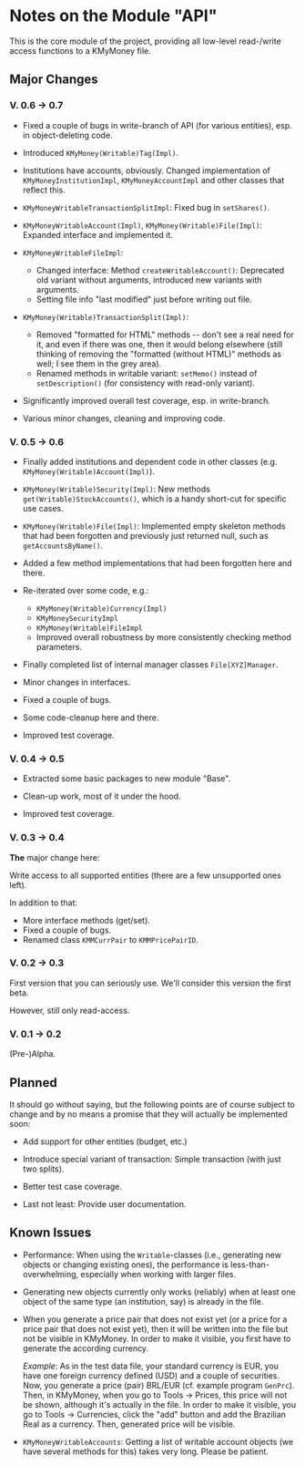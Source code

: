 # Notes on the Module "API"

This is the core module of the project, providing all low-level read-/write access functions to a 
KMyMoney 
file.

## Major Changes 
### V. 0.6 &rarr; 0.7
* Fixed a couple of bugs in write-branch of API (for various entities), esp. in object-deleting code.

* Introduced `KMyMoney(Writable)Tag(Impl)`.

* Institutions have accounts, obviously. Changed implementation of `KMyMoneyInstitutionImpl`, `KMyMoneyAccountImpl` and other classes that reflect this.

* `KMyMoneyWritableTransactionSplitImpl`: Fixed bug in `setShares()`.

* `KMyMoneyWritableAccount(Impl)`, `KMyMoney(Writable)File(Impl)`: Expanded interface and implemented it.

* `KMyMoneyWritableFileImpl`: 
  * Changed interface: Method `createWritableAccount()`: Deprecated old variant without arguments, introduced new variants with arguments.
  * Setting file info "last modified" just before writing out file.
    
* `KMyMoney(Writable)TransactionSplit(Impl)`: 
   * Removed "formatted for HTML" methods -- don't see a real need for it, and even if there was one, then it would belong elsewhere (still thinking of removing the "formatted (without HTML)" methods as well; I see them in the grey area).
   * Renamed methods in writable variant: `setMemo()` instead of `setDescription()` (for consistency with read-only variant).

* Significantly improved overall test coverage, esp. in write-branch.

* Various minor changes, cleaning and improving code.

### V. 0.5 &rarr; 0.6
* Finally added institutions and dependent code in other classes (e.g. `KMyMoney(Writable)Account(Impl)`).

* `KMyMoney(Writable)Security(Impl)`: New methods `get(Writable)StockAccounts()`, which is a handy short-cut for specific use cases.

* `KMyMoney(Writable)File(Impl)`: Implemented empty skeleton methods that had been forgotten and previously just returned null, such as `getAccountsByName()`.

* Added a few method implementations that had been forgotten here and there.

* Re-iterated over some code, e.g.:
	* `KMyMoney(Writable)Currency(Impl)`
	* `KMyMoneySecurityImpl`
	* `KMyMoney(Writable)FileImpl`
	* Improved overall robustness by more consistently checking method parameters.

* Finally completed list of internal manager classes `File[XYZ]Manager`.

* Minor changes in interfaces.

* Fixed a couple of bugs.

* Some code-cleanup here and there.

* Improved test coverage.

### V. 0.4 &rarr; 0.5
* Extracted some basic packages to new module "Base".

* Clean-up work, most of it under the hood.

* Improved test coverage.

### V. 0.3 &rarr; 0.4
**The** major change here: 

Write access to all supported entities (there are a few unsupported ones  left).

In addition to that:

* More interface methods (get/set).
* Fixed a couple of bugs.
* Renamed class `KMMCurrPair` to `KMMPricePairID`.

### V. 0.2 &rarr; 0.3
First version that you can seriously use.
We'll consider this version the first beta.

However, still only read-access.

### V. 0.1 &rarr; 0.2
(Pre-)Alpha.

## Planned
It should go without saying, but the following points are of course subject to change and by no means a promise that they will actually be implemented soon:

* Add support for other entities (budget, etc.)

* Introduce special variant of transaction: Simple transaction (with just two splits).

* Better test case coverage.

* Last not least: Provide user documentation.

## Known Issues
* Performance: When using the `Writable`-classes (i.e., generating new objects or changing existing ones), the performance is less-than-overwhelming, especially when working with larger files.

* Generating new objects currently only works (reliably) when at least one object of the same type (an institution, say) is already in the file.

* When you generate a price pair that does not exist yet (or a price for a price pair that does not exist yet), then it will be written into the file but not be visible in KMyMoney. In order to make it visible, you first have to generate the according currency.

  *Example*: As in the test data file, your standard currency is EUR, you have one foreign currency defined (USD) and a couple of securities. Now, you generate a price (pair) BRL/EUR (cf. example program `GenPrc`). Then, in KMyMoney, when you go to Tools  &rarr; Prices, this price will not be shown, although it's actually in the file. In order to make it visible, you go to Tools &rarr; Currencies, click the "add" button and add the Brazilian Real as a currency. Then, generated price will be visible.

* `KMyMoneyWritableAccounts`: Getting a list of writable account objects (we have several methods for this) takes very long. Please be patient.
